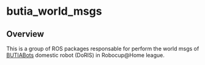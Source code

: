 # butia_world_msgs

## Overview
This is a group of ROS packages responsable for perform the world msgs of [BUTIABots](https://fbot.vercel.app/) domestic robot (DoRIS) in Robocup@Home league.
